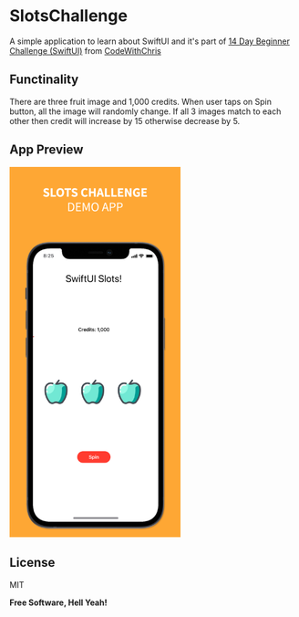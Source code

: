 # SlotsChallenge

A simple application to learn about SwiftUI and it's part of [14 Day Beginner Challenge (SwiftUI)](https://learn.codewithchris.com/courses/take/start/lessons/19146005-lesson-13-bonus-challenge) from [CodeWithChris](https://learn.codewithchris.com/collections)


## Functinality
There are three fruit image and 1,000 credits. When user taps on Spin button, all the image will randomly change. If all 3 images match to each other then credit will increase by 15 otherwise decrease by 5.

## App Preview
   
<img src="Screenshot/SlotsChallengeUI.jpg" width="300">

## License

MIT

**Free Software, Hell Yeah!**
